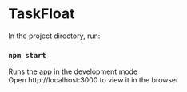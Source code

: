 # TaskFloat
In the project directory, run:
### `npm start`
Runs the app in the development mode<br />
Open http://localhost:3000 to view it in the browser
